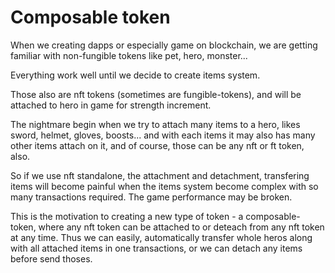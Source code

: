 # Composable token

When we creating dapps or especially game on blockchain, we are getting familiar with non-fungible tokens like pet, hero, monster...

Everything work well until we decide to create items system.

Those also are nft tokens (sometimes are fungible-tokens), and will be attached to hero in game for strength increment.

The nightmare begin when we try to attach many items to a hero, likes sword, helmet, gloves, boosts... and with each items it may also has many other items attach on it, and of course, those can be any nft or ft token, also.

So if we use nft standalone, the attachment and detachment, transfering items will become painful when the items system become complex with so many transactions required. The game performance may be broken.

This is the motivation to creating a new type of token - a composable-token, where any nft token can be attached to or deteach from any nft token at any time. Thus we can easily, automatically transfer whole heros along with all attached items in one transactions, or we can detach any items before send thoses.
